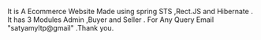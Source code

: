 It is A Ecommerce Website Made using spring STS ,Rect.JS and Hibernate . It has 3 Modules Admin ,Buyer and Seller . For Any Query Email "satyamyltp@gmail" .Thank you.

